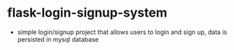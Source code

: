 # flask-login-signup-system
- simple login/signup project that allows users to login and sign up, data is persisted in mysql database